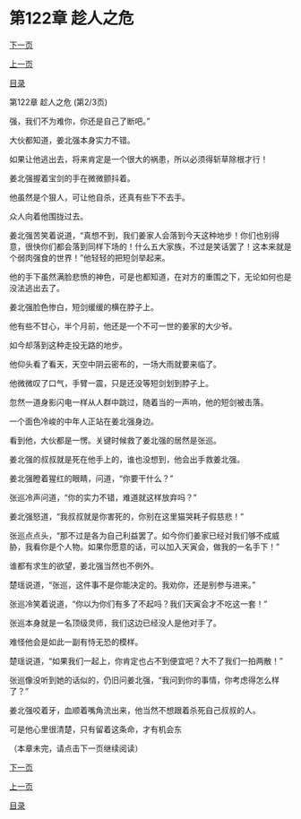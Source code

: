 <h1>第122章   趁人之危</h1>
            <div><p><a href="./365_%E7%AC%AC122%E7%AB%A0_%E8%B6%81%E4%BA%BA%E4%B9%8B%E5%8D%B1.md">下一页</a></p><p><a href="./363_%E7%AC%AC122%E7%AB%A0_%E8%B6%81%E4%BA%BA%E4%B9%8B%E5%8D%B1.md">上一页</a></p><p><a href="../">目录</a></p></div>
            <div><p>第122章   趁人之危 (第2/3页)</p><p>强，我们不为难你，你还是自己了断吧。”</p><p>大伙都知道，姜北强本身实力不错。</p><p>如果让他逃出去，将来肯定是一个很大的祸患，所以必须得斩草除根才行！</p><p>姜北强握着宝剑的手在微微颤抖着。</p><p>他虽然是个狠人，可让他自杀，还真有些下不去手。</p><p>众人向着他围拢过去。</p><p>姜北强苦笑着说道，“真想不到，我们姜家人会落到今天这种地步！你们也别得意，很快你们都会落到同样下场的！什么五大家族，不过是笑话罢了！这本来就是个弱肉强食的世界！”他轻轻的把短剑举起来。</p><p>他的手下虽然满脸悲愤的神色，可是也都知道，在对方的重围之下，无论如何也是没法逃出去了。</p><p>姜北强脸色惨白，短剑缓缓的横在脖子上。</p><p>他有些不甘心，半个月前，他还是一个不可一世的姜家的大少爷。</p><p>如今却落到这种走投无路的地步。</p><p>他仰头看了看天，天空中阴云密布的，一场大雨就要来临了。</p><p>他微微叹了口气，手臂一震，只是还没等短剑划到脖子上。</p><p>忽然一道身影闪电一样从人群中跳过，随着当的一声响，他的短剑被击落。</p><p>一个面色冷峻的中年人正站在姜北强身边。</p><p>看到他，大伙都是一愣。关键时候救了姜北强的居然是张巡。</p><p>姜北强的叔叔就是死在他手上的，谁也没想到，他会出手救姜北强。</p><p>姜北强瞪着猩红的眼睛，问道，“你要干什么？”</p><p>张巡冷声问道，“你的实力不错，难道就这样放弃吗？”</p><p>姜北强怒道，“我叔叔就是你害死的，你别在这里猫哭耗子假慈悲！”</p><p>张巡点点头，“那不过是各为自己利益罢了。如今你们姜家已经对我们够不成威胁，我看你是个人物。如果你愿意的话，可以加入天寅会，做我的一名手下！”</p><p>谁都有求生的欲望，姜北强当然也不例外。</p><p>楚瑶说道，“张巡，这件事不是你能决定的。我劝你，还是别参与进来。”</p><p>张巡冷笑着说道，“你以为你们有多了不起吗？我们天寅会才不吃这一套！”</p><p>张巡本身就是一名顶级灵师，我们这边已经没人是他对手了。</p><p>难怪他会是如此一副有恃无恐的模样。</p><p>楚瑶说道，“如果我们一起上，你肯定也占不到便宜吧？大不了我们一拍两散！”</p><p>张巡像没听到她的话似的，仍旧问姜北强，“我问到你的事情，你考虑得怎么样了？”</p><p>姜北强咬着牙，血顺着嘴角流出来，他当然不想跟着杀死自己叔叔的人。</p><p>可是他心里很清楚，只有留着这条命，才有机会东</p><p>（本章未完，请点击下一页继续阅读）</p></div>
            <div><p><a href="./365_%E7%AC%AC122%E7%AB%A0_%E8%B6%81%E4%BA%BA%E4%B9%8B%E5%8D%B1.md">下一页</a></p><p><a href="./363_%E7%AC%AC122%E7%AB%A0_%E8%B6%81%E4%BA%BA%E4%B9%8B%E5%8D%B1.md">上一页</a></p><p><a href="../">目录</a></p></div>